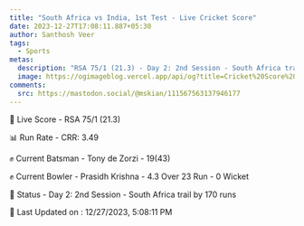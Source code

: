 ```yaml
---
title: "South Africa vs India, 1st Test - Live Cricket Score"
date: 2023-12-27T17:08:11.887+05:30
author: Santhosh Veer
tags:
  - Sports
metas:
  description: "RSA 75/1 (21.3) - Day 2: 2nd Session - South Africa trail by 170 runs"
  image: https://ogimageblog.vercel.app/api/og?title=Cricket%20Score%20%F0%9F%8F%8F
comments:
  src: https://mastodon.social/@mskian/111567563137946177
---
```


🔴 Live Score - RSA 75/1 (21.3)  

📊 Run Rate - CRR: 3.49  

✊ Current Batsman - Tony de Zorzi - 19(43)  

✊ Current Bowler - Prasidh Krishna - 4.3 Over 23 Run - 0 Wicket  

📑 Status - Day 2: 2nd Session - South Africa trail by 170 runs

<!--more-->

📝 Last Updated on : 12/27/2023, 5:08:11 PM
